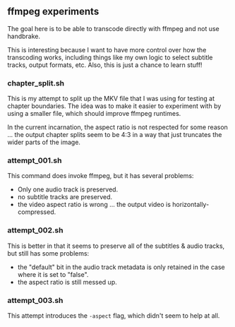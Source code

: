 ## ffmpeg experiments

The goal here is to be able to transcode directly with ffmpeg and not use handbrake.

This is interesting because I want to have more control over how the transcoding works, including things like my own logic to select subtitle tracks, output formats, etc.  Also, this is just a chance to learn stuff!

### chapter_split.sh

This is my attempt to split up the MKV file that I was using for testing at chapter boundaries.  The idea was to make it easier to experiment with by using a smaller file, which should improve ffmpeg runtimes.

In the current incarnation, the aspect ratio is not respected for some reason ... the output chapter splits seem to be 4:3 in a way that just truncates the wider parts of the image.

### attempt_001.sh

This command does invoke ffmpeg, but it has several problems:
- Only one audio track is preserved.
- no subtitle tracks are preserved.
- the video aspect ratio is wrong ... the output video is horizontally-compressed.

### attempt_002.sh

This is better in that it seems to preserve all of the subtitles & audio tracks, but still has some problems:
- the "default" bit in the audio track metadata is only retained in the case where it is set to "false".
- the aspect ratio is still messed up.

### attempt_003.sh

This attempt introduces the `-aspect` flag, which didn't seem to help at all.
